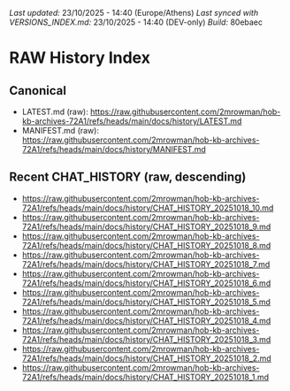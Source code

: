 *Last updated:* 23/10/2025 - 14:40 (Europe/Athens)
*Last synced with VERSIONS_INDEX.md:* 23/10/2025 - 14:40 (DEV-only)
*Build:* 80ebaec

# RAW History Index
## Canonical
- LATEST.md (raw): https://raw.githubusercontent.com/2mrowman/hob-kb-archives-72A1/refs/heads/main/docs/history/LATEST.md
- MANIFEST.md (raw): https://raw.githubusercontent.com/2mrowman/hob-kb-archives-72A1/refs/heads/main/docs/history/MANIFEST.md
## Recent CHAT_HISTORY (raw, descending)
<!-- Διατήρησε μόνο τις πιο πρόσφατες 5–10 εγγραφές -->
- https://raw.githubusercontent.com/2mrowman/hob-kb-archives-72A1/refs/heads/main/docs/history/CHAT_HISTORY_20251018_10.md
- https://raw.githubusercontent.com/2mrowman/hob-kb-archives-72A1/refs/heads/main/docs/history/CHAT_HISTORY_20251018_9.md
- https://raw.githubusercontent.com/2mrowman/hob-kb-archives-72A1/refs/heads/main/docs/history/CHAT_HISTORY_20251018_8.md
- https://raw.githubusercontent.com/2mrowman/hob-kb-archives-72A1/refs/heads/main/docs/history/CHAT_HISTORY_20251018_7.md
- https://raw.githubusercontent.com/2mrowman/hob-kb-archives-72A1/refs/heads/main/docs/history/CHAT_HISTORY_20251018_6.md
- https://raw.githubusercontent.com/2mrowman/hob-kb-archives-72A1/refs/heads/main/docs/history/CHAT_HISTORY_20251018_5.md
- https://raw.githubusercontent.com/2mrowman/hob-kb-archives-72A1/refs/heads/main/docs/history/CHAT_HISTORY_20251018_4.md
- https://raw.githubusercontent.com/2mrowman/hob-kb-archives-72A1/refs/heads/main/docs/history/CHAT_HISTORY_20251018_3.md
- https://raw.githubusercontent.com/2mrowman/hob-kb-archives-72A1/refs/heads/main/docs/history/CHAT_HISTORY_20251018_2.md
- https://raw.githubusercontent.com/2mrowman/hob-kb-archives-72A1/refs/heads/main/docs/history/CHAT_HISTORY_20251018_1.md
